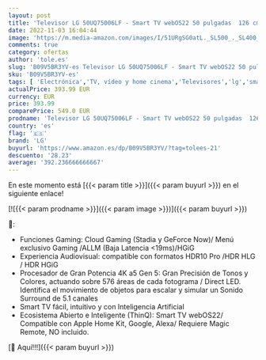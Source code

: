 ```yaml
---
layout: post
title: 'Televisor LG 50UQ75006LF - Smart TV webOS22 50 pulgadas  126 cm  4K UHD  Procesador de Gran Potencia 4K a5 Gen 5  compatible con formatos HDR 10  HLG y HGiG'
date: 2022-11-03 16:04:44
image: 'https://m.media-amazon.com/images/I/51URgSG0atL._SL500_._SL400_.jpg'
comments: true
category: ofertas
author: 'tole.es'
slug: 'B09V5BR3YV-es Televisor LG 50UQ75006LF - Smart TV webOS22 50 pulgadas...'
sku: 'B09V5BR3YV-es'
tags: [ 'Electrónica','TV, vídeo y home cinema','Televisores','lg','smart','televisor','tv','🇪🇸', ]
actualPrice: 393.99 EUR
currency: EUR
price: 393.99
comparePrice: 549.0 EUR
prodname: 'Televisor LG 50UQ75006LF - Smart TV webOS22 50 pulgadas  126 cm  4K UHD  Procesador de Gran Potencia 4K a5 Gen 5  compatible con formatos HDR 10  HLG y HGiG'
country: 'es'
flag: '🇪🇸'
brand: 'LG'
buyurl: 'https://www.amazon.es/dp/B09V5BR3YV/?tag=tolees-21'
descuento: '28.23'
average: '392.236666666667'
---
```


En este momento está [{{< param title >}}]({{< param buyurl >}}) en el siguiente enlace!

[![{{< param prodname >}}]({{< param image >}})]({{< param buyurl >}})

🔎:

- Funciones Gaming: Cloud Gaming (Stadia y GeForce Now)/ Menú exclusivo Gaming /ALLM (Baja Latencia <19ms)/HGiG
- Experiencia Audiovisual: compatible con formatos HDR10 Pro /HDR HLG / HDR HGiG
- Procesador de Gran Potencia 4K a5 Gen 5: Gran Precisión de Tonos y Colores, actuando sobre 576 áreas de cada fotograma / Direct LED. Identifica el movimiento de objetos para escalar y simular un Sonido Surround de 5.1 canales
- Smart TV fácil, intuitivo y con Inteligencia Artificial
- Ecosistema Abierto e Inteligente (ThinQ): Smart TV webOS22/ Compatible con Apple Home Kit, Google, Alexa/ Requiere Magic Remote, NO incluido.

[🛒 Aquí!!!]({{< param buyurl >}})
